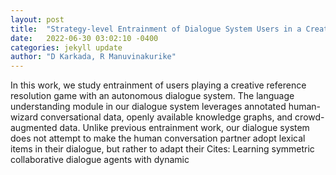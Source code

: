 ```yaml
---
layout: post
title:  "Strategy-level Entrainment of Dialogue System Users in a Creative Visual Reference Resolution Task"
date:   2022-06-30 03:02:10 -0400
categories: jekyll update
author: "D Karkada, R Manuvinakurike"
---
```

In this work, we study entrainment of users playing a creative reference resolution game with an autonomous dialogue system. The language understanding module in our dialogue system leverages annotated human-wizard conversational data, openly available knowledge graphs, and crowd-augmented data. Unlike previous entrainment work, our dialogue system does not attempt to make the human conversation partner adopt lexical items in their dialogue, but rather to adapt their  Cites: Learning symmetric collaborative dialogue agents with dynamic